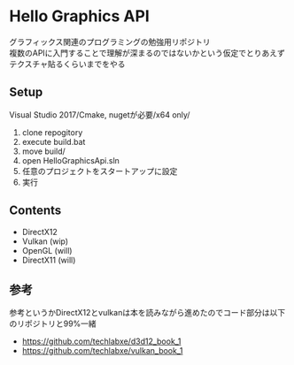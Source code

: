 # Hello Graphics API
グラフィックス関連のプログラミングの勉強用リポジトリ  
複数のAPIに入門することで理解が深まるのではないかという仮定でとりあえずテクスチャ貼るくらいまでをやる

## Setup
Visual Studio 2017/Cmake, nugetが必要/x64 only/
1. clone repogitory
1. execute build.bat
1. move build/
1. open HelloGraphicsApi.sln
1. 任意のプロジェクトをスタートアップに設定
1. 実行

## Contents
- DirectX12
- Vulkan (wip)
- OpenGL (will)
- DirectX11 (will)

## 参考
参考というかDirectX12とvulkanは本を読みながら進めたのでコード部分は以下のリポジトリと99%一緒  
- https://github.com/techlabxe/d3d12_book_1
- https://github.com/techlabxe/vulkan_book_1